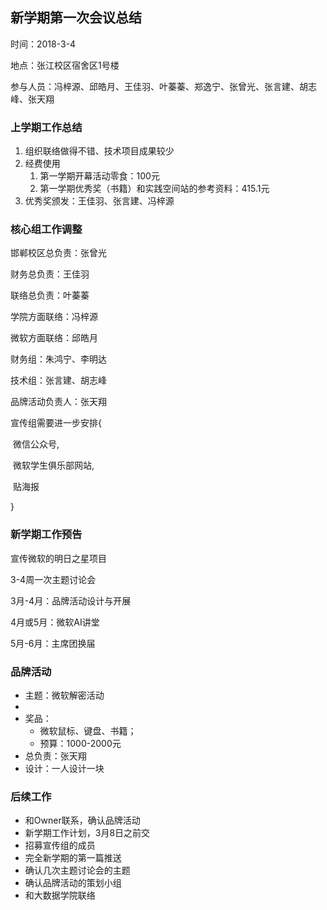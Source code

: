 ## 新学期第一次会议总结

时间：2018-3-4

地点：张江校区宿舍区1号楼

参与人员：冯梓源、邱皓月、王佳羽、叶蓁蓁、郑逸宁、张曾光、张言建、胡志峰、张天翔

### 上学期工作总结

1. 组织联络做得不错、技术项目成果较少
2. 经费使用
   1. 第一学期开幕活动零食：100元
   2. 第一学期优秀奖（书籍）和实践空间站的参考资料：415.1元
3. 优秀奖颁发：王佳羽、张言建、冯梓源

### 核心组工作调整

邯郸校区总负责：张曾光

财务总负责：王佳羽

联络总负责：叶蓁蓁

学院方面联络：冯梓源

微软方面联络：邱皓月

财务组：朱鸿宁、李明达

技术组：张言建、胡志峰

品牌活动负责人：张天翔

宣传组需要进一步安排{

​	微信公众号,

​	微软学生俱乐部网站,

​	贴海报

}

### 新学期工作预告

宣传微软的明日之星项目

3-4周一次主题讨论会

3月-4月：品牌活动设计与开展

4月或5月：微软AI讲堂

5月-6月：主席团换届

### 品牌活动

+ 主题：微软解密活动
+ ​
+ 奖品：
  + 微软鼠标、键盘、书籍； 
  + 预算：1000-2000元
+ 总负责：张天翔
+ 设计：一人设计一块

### 后续工作

+ 和Owner联系，确认品牌活动
+ 新学期工作计划，3月8日之前交
+ 招募宣传组的成员
+ 完全新学期的第一篇推送
+ 确认几次主题讨论会的主题
+ 确认品牌活动的策划小组
+ 和大数据学院联络